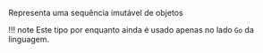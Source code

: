 Representa uma sequência imutável de objetos

!!! note
    Este tipo por enquanto ainda é usado apenas no lado `Go` da linguagem.